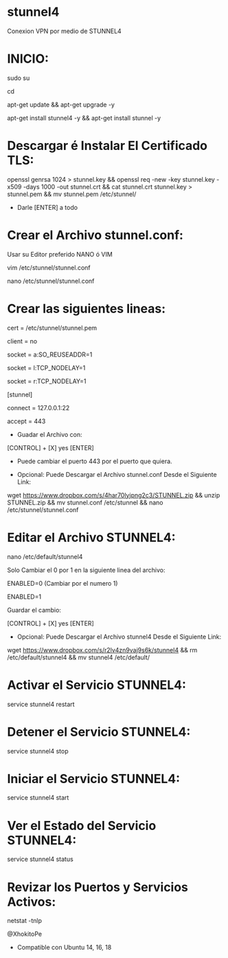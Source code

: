 # stunnel4
Conexion VPN por medio de STUNNEL4

# INICIO:

sudo su

cd

apt-get update && apt-get upgrade -y

apt-get install stunnel4 -y && apt-get install stunnel -y

# Descargar é Instalar El Certificado TLS:

openssl genrsa 1024 > stunnel.key && openssl req -new -key stunnel.key -x509 -days 1000 -out stunnel.crt && cat stunnel.crt stunnel.key > stunnel.pem && mv stunnel.pem /etc/stunnel/

* Darle [ENTER] a todo


# Crear el Archivo stunnel.conf:

Usar su Editor preferido NANO ó VIM

vim /etc/stunnel/stunnel.conf

nano /etc/stunnel/stunnel.conf

# Crear las siguientes lineas:

cert = /etc/stunnel/stunnel.pem

client = no

socket = a:SO_REUSEADDR=1

socket = l:TCP_NODELAY=1

socket = r:TCP_NODELAY=1

[stunnel]

connect = 127.0.0.1:22

accept = 443


* Guadar el Archivo con:

[CONTROL] + [X]
yes
[ENTER]

* Puede cambiar el puerto 443 por el puerto que quiera.

* Opcional: Puede Descargar el Archivo stunnel.conf Desde el Siguiente Link:

wget https://www.dropbox.com/s/4har70lyjpng2c3/STUNNEL.zip && unzip STUNNEL.zip && mv stunnel.conf /etc/stunnel && nano /etc/stunnel/stunnel.conf

# Editar el Archivo STUNNEL4:

nano /etc/default/stunnel4

Solo Cambiar el 0 por 1 en la siguiente linea del archivo:

ENABLED=0 (Cambiar por el numero 1)

ENABLED=1

Guardar el cambio:

[CONTROL] + [X]
yes
[ENTER]

* Opcional: Puede Descargar el Archivo stunnel4 Desde el Siguiente Link:

wget https://www.dropbox.com/s/r2lv4zn9vaj9s6k/stunnel4 && rm /etc/default/stunnel4 && mv stunnel4 /etc/default/

# Activar el Servicio STUNNEL4:

service stunnel4 restart

# Detener el Servicio STUNNEL4:

service stunnel4 stop

# Iniciar el Servicio STUNNEL4:

service stunnel4 start

# Ver el Estado del Servicio STUNNEL4:

service stunnel4 status

# Revizar los Puertos y Servicios Activos:

netstat -tnlp

@XhokitoPe

* Compatible con Ubuntu 14, 16, 18



















